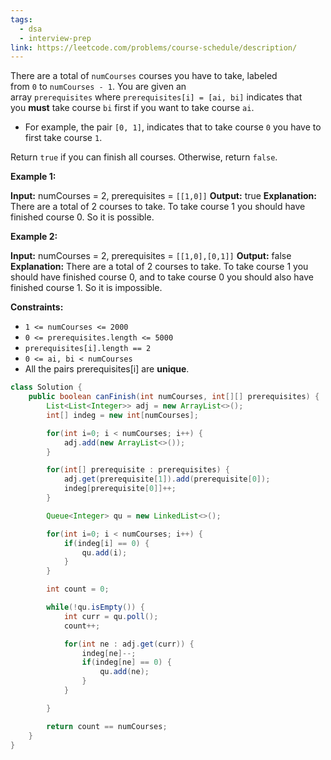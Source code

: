 ```yaml
---
tags:
  - dsa
  - interview-prep
link: https://leetcode.com/problems/course-schedule/description/
---
```

There are a total of `numCourses` courses you have to take, labeled from `0` to `numCourses - 1`. You are given an array `prerequisites` where `prerequisites[i] = [ai, bi]` indicates that you **must** take course `bi` first if you want to take course `ai`.

- For example, the pair `[0, 1]`, indicates that to take course `0` you have to first take course `1`.

Return `true` if you can finish all courses. Otherwise, return `false`.

**Example 1:**

**Input:** numCourses = 2, prerequisites = `[[1,0]]`
**Output:** true
**Explanation:** There are a total of 2 courses to take. 
To take course 1 you should have finished course 0. So it is possible.

**Example 2:**

**Input:** numCourses = 2, prerequisites = `[[1,0],[0,1]]`
**Output:** false
**Explanation:** There are a total of 2 courses to take. 
To take course 1 you should have finished course 0, and to take course 0 you should also have finished course 1. So it is impossible.

**Constraints:**

- `1 <= numCourses <= 2000`
- `0 <= prerequisites.length <= 5000`
- `prerequisites[i].length == 2`
- `0 <= ai, bi < numCourses`
- All the pairs prerequisites[i] are **unique**.

```Java
class Solution {
    public boolean canFinish(int numCourses, int[][] prerequisites) {
        List<List<Integer>> adj = new ArrayList<>();
        int[] indeg = new int[numCourses];

        for(int i=0; i < numCourses; i++) {
            adj.add(new ArrayList<>());
        }

        for(int[] prerequisite : prerequisites) {
            adj.get(prerequisite[1]).add(prerequisite[0]);
            indeg[prerequisite[0]]++;
        }

        Queue<Integer> qu = new LinkedList<>();

        for(int i=0; i < numCourses; i++) {
            if(indeg[i] == 0) {
                qu.add(i);
            }
        }

        int count = 0;

        while(!qu.isEmpty()) {
            int curr = qu.poll();
            count++;

            for(int ne : adj.get(curr)) {
                indeg[ne]--;
                if(indeg[ne] == 0) {
                    qu.add(ne);
                }
            }

        }

        return count == numCourses;
    }
}
```